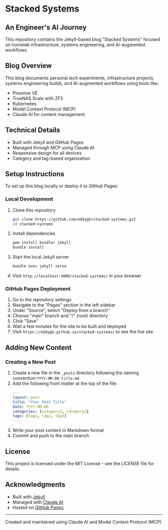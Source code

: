 # Stacked Systems

## An Engineer's AI Journey

This repository contains the Jekyll-based blog "Stacked Systems" focused on homelab infrastructure, systems engineering, and AI-augmented workflows.

## Blog Overview

This blog documents personal tech experiments, infrastructure projects, systems engineering builds, and AI-augmented workflows using tools like:

- Proxmox VE
- TrueNAS Scale with ZFS
- Kubernetes
- Model Context Protocol (MCP)
- Claude AI for content management

## Technical Details

- Built with Jekyll and GitHub Pages
- Managed through MCP using Claude AI
- Responsive design for all devices
- Category and tag-based organization

## Setup Instructions

To set up this blog locally or deploy it to GitHub Pages:

### Local Development

1. Clone this repository
   ```bash
   git clone https://github.com/eddygk/stacked-systems.git
   cd stacked-systems
   ```

2. Install dependencies
   ```bash
   gem install bundler jekyll
   bundle install
   ```

3. Start the local Jekyll server
   ```bash
   bundle exec jekyll serve
   ```

4. Visit `http://localhost:4000/stacked-systems/` in your browser

### GitHub Pages Deployment

1. Go to the repository settings
2. Navigate to the "Pages" section in the left sidebar
3. Under "Source", select "Deploy from a branch"
4. Choose "main" branch and "/" (root) directory
5. Click "Save"
6. Wait a few minutes for the site to be built and deployed
7. Visit `https://eddygk.github.io/stacked-systems/` to see the live site

## Adding New Content

### Creating a New Post

1. Create a new file in the `_posts` directory following the naming convention `YYYY-MM-DD-title.md`
2. Add the following front matter at the top of the file:
   ```yaml
   ---
   layout: post
   title: "Your Post Title"
   date: YYYY-MM-DD
   categories: [category1, category2]
   tags: [tag1, tag2, tag3]
   ---
   ```
3. Write your post content in Markdown format
4. Commit and push to the main branch

## License

This project is licensed under the MIT License - see the LICENSE file for details.

## Acknowledgments

- Built with [Jekyll](https://jekyllrb.com/)
- Managed with [Claude AI](https://claude.ai)
- Hosted on [GitHub Pages](https://pages.github.com/)

---

Created and maintained using Claude AI and Model Context Protocol (MCP)
